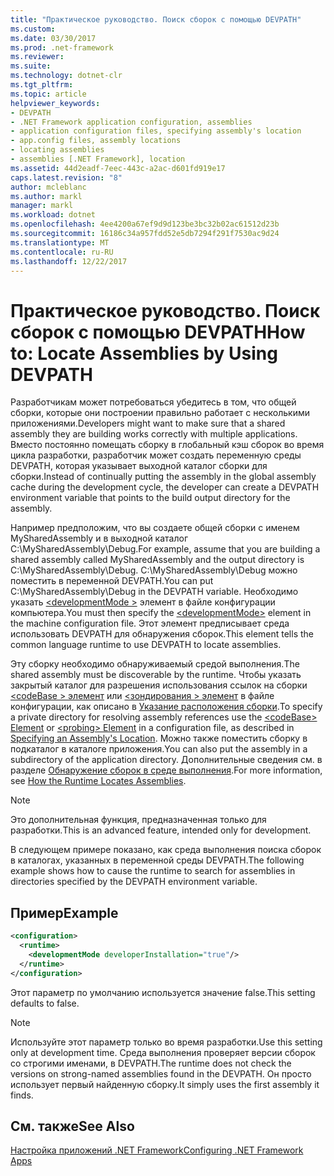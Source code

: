 ```yaml
---
title: "Практическое руководство. Поиск сборок с помощью DEVPATH"
ms.custom: 
ms.date: 03/30/2017
ms.prod: .net-framework
ms.reviewer: 
ms.suite: 
ms.technology: dotnet-clr
ms.tgt_pltfrm: 
ms.topic: article
helpviewer_keywords:
- DEVPATH
- .NET Framework application configuration, assemblies
- application configuration files, specifying assembly's location
- app.config files, assembly locations
- locating assemblies
- assemblies [.NET Framework], location
ms.assetid: 44d2eadf-7eec-443c-a2ac-d601fd919e17
caps.latest.revision: "8"
author: mcleblanc
ms.author: markl
manager: markl
ms.workload: dotnet
ms.openlocfilehash: 4ee4200a67ef9d9d123be3bc32b02ac61512d23b
ms.sourcegitcommit: 16186c34a957fdd52e5db7294f291f7530ac9d24
ms.translationtype: MT
ms.contentlocale: ru-RU
ms.lasthandoff: 12/22/2017
---
```

# <a name="how-to-locate-assemblies-by-using-devpath"></a><span data-ttu-id="ad062-102">Практическое руководство. Поиск сборок с помощью DEVPATH</span><span class="sxs-lookup"><span data-stu-id="ad062-102">How to: Locate Assemblies by Using DEVPATH</span></span>
<span data-ttu-id="ad062-103">Разработчикам может потребоваться убедитесь в том, что общей сборки, которые они построении правильно работает с несколькими приложениями.</span><span class="sxs-lookup"><span data-stu-id="ad062-103">Developers might want to make sure that a shared assembly they are building works correctly with multiple applications.</span></span> <span data-ttu-id="ad062-104">Вместо постоянно помещать сборку в глобальный кэш сборок во время цикла разработки, разработчик может создать переменную среды DEVPATH, которая указывает выходной каталог сборки для сборки.</span><span class="sxs-lookup"><span data-stu-id="ad062-104">Instead of continually putting the assembly in the global assembly cache during the development cycle, the developer can create a DEVPATH environment variable that points to the build output directory for the assembly.</span></span>  
  
 <span data-ttu-id="ad062-105">Например предположим, что вы создаете общей сборки с именем MySharedAssembly и в выходной каталог C:\MySharedAssembly\Debug.</span><span class="sxs-lookup"><span data-stu-id="ad062-105">For example, assume that you are building a shared assembly called MySharedAssembly and the output directory is C:\MySharedAssembly\Debug.</span></span> <span data-ttu-id="ad062-106">C:\MySharedAssembly\Debug можно поместить в переменной DEVPATH.</span><span class="sxs-lookup"><span data-stu-id="ad062-106">You can put C:\MySharedAssembly\Debug in the DEVPATH variable.</span></span> <span data-ttu-id="ad062-107">Необходимо указать [ \<developmentMode >](../../../docs/framework/configure-apps/file-schema/runtime/developmentmode-element.md) элемент в файле конфигурации компьютера.</span><span class="sxs-lookup"><span data-stu-id="ad062-107">You must then specify the [\<developmentMode>](../../../docs/framework/configure-apps/file-schema/runtime/developmentmode-element.md) element in the machine configuration file.</span></span> <span data-ttu-id="ad062-108">Этот элемент предписывает среда использовать DEVPATH для обнаружения сборок.</span><span class="sxs-lookup"><span data-stu-id="ad062-108">This element tells the common language runtime to use DEVPATH to locate assemblies.</span></span>  
  
 <span data-ttu-id="ad062-109">Эту сборку необходимо обнаруживаемый средой выполнения.</span><span class="sxs-lookup"><span data-stu-id="ad062-109">The shared assembly must be discoverable by the runtime.</span></span>  <span data-ttu-id="ad062-110">Чтобы указать закрытый каталог для разрешения использования ссылок на сборки [ \<codeBase > элемент](../../../docs/framework/configure-apps/file-schema/runtime/codebase-element.md) или [ \<зондирования > элемент](../../../docs/framework/configure-apps/file-schema/runtime/probing-element.md) в файле конфигурации, как описано в [Указание расположения сборки](../../../docs/framework/configure-apps/specify-assembly-location.md).</span><span class="sxs-lookup"><span data-stu-id="ad062-110">To specify a private directory for resolving assembly references use the [\<codeBase> Element](../../../docs/framework/configure-apps/file-schema/runtime/codebase-element.md) or [\<probing> Element](../../../docs/framework/configure-apps/file-schema/runtime/probing-element.md) in a configuration file, as described in [Specifying an Assembly's Location](../../../docs/framework/configure-apps/specify-assembly-location.md).</span></span>  <span data-ttu-id="ad062-111">Можно также поместить сборку в подкаталог в каталоге приложения.</span><span class="sxs-lookup"><span data-stu-id="ad062-111">You can also put the assembly in a subdirectory of the application directory.</span></span> <span data-ttu-id="ad062-112">Дополнительные сведения см. в разделе [Обнаружение сборок в среде выполнения](../../../docs/framework/deployment/how-the-runtime-locates-assemblies.md).</span><span class="sxs-lookup"><span data-stu-id="ad062-112">For more information, see [How the Runtime Locates Assemblies](../../../docs/framework/deployment/how-the-runtime-locates-assemblies.md).</span></span>  
  
> [!NOTE]
>  <span data-ttu-id="ad062-113">Это дополнительная функция, предназначенная только для разработки.</span><span class="sxs-lookup"><span data-stu-id="ad062-113">This is an advanced feature, intended only for development.</span></span>  
  
 <span data-ttu-id="ad062-114">В следующем примере показано, как среда выполнения поиска сборок в каталогах, указанных в переменной среды DEVPATH.</span><span class="sxs-lookup"><span data-stu-id="ad062-114">The following example shows how to cause the runtime to search for assemblies in directories specified by the DEVPATH environment variable.</span></span>  
  
## <a name="example"></a><span data-ttu-id="ad062-115">Пример</span><span class="sxs-lookup"><span data-stu-id="ad062-115">Example</span></span>  
  
```xml  
<configuration>  
  <runtime>  
    <developmentMode developerInstallation="true"/>  
  </runtime>  
</configuration>  
```  
  
 <span data-ttu-id="ad062-116">Этот параметр по умолчанию используется значение false.</span><span class="sxs-lookup"><span data-stu-id="ad062-116">This setting defaults to false.</span></span>  
  
> [!NOTE]
>  <span data-ttu-id="ad062-117">Используйте этот параметр только во время разработки.</span><span class="sxs-lookup"><span data-stu-id="ad062-117">Use this setting only at development time.</span></span> <span data-ttu-id="ad062-118">Среда выполнения проверяет версии сборок со строгими именами, в DEVPATH.</span><span class="sxs-lookup"><span data-stu-id="ad062-118">The runtime does not check the versions on strong-named assemblies found in the DEVPATH.</span></span> <span data-ttu-id="ad062-119">Он просто использует первый найденную сборку.</span><span class="sxs-lookup"><span data-stu-id="ad062-119">It simply uses the first assembly it finds.</span></span>  
  
## <a name="see-also"></a><span data-ttu-id="ad062-120">См. также</span><span class="sxs-lookup"><span data-stu-id="ad062-120">See Also</span></span>  
 [<span data-ttu-id="ad062-121">Настройка приложений .NET Framework</span><span class="sxs-lookup"><span data-stu-id="ad062-121">Configuring .NET Framework Apps</span></span>](http://msdn.microsoft.com/en-us/d789b592-fcb5-4e3d-8ac9-e0299adaaa42)

